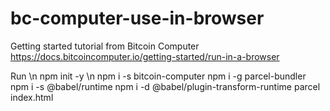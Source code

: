 # bc-computer-use-in-browser
Getting started tutorial from Bitcoin Computer https://docs.bitcoincomputer.io/getting-started/run-in-a-browser

Run \n
npm init -y \n
npm i -s bitcoin-computer
npm i -g parcel-bundler
npm i -s @babel/runtime
npm i -d @babel/plugin-transform-runtime
parcel index.html
